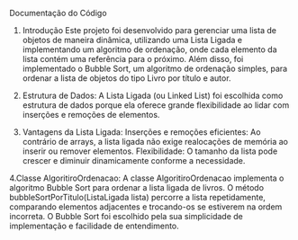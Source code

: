 Documentação do Código

1. Introdução
Este projeto foi desenvolvido para gerenciar uma lista de objetos de maneira dinâmica, utilizando uma Lista Ligada e implementando um algoritmo de ordenação, onde cada elemento da lista contém uma referência para o próximo.
Além disso, foi implementado o Bubble Sort, um algoritmo de ordenação simples, para ordenar a lista de objetos do tipo Livro por título e autor.

2. Estrutura de Dados:
A Lista Ligada (ou Linked List) foi escolhida como estrutura de dados porque ela oferece grande flexibilidade ao lidar com inserções e remoções de elementos.

3. Vantagens da Lista Ligada:
Inserções e remoções eficientes: Ao contrário de arrays, a lista ligada não exige realocações de memória ao inserir ou remover elementos.
Flexibilidade: O tamanho da lista pode crescer e diminuir dinamicamente conforme a necessidade.

4.Classe AlgoritiroOrdenacao: 
A classe AlgoritiroOrdenacao implementa o algoritmo Bubble Sort para ordenar a lista ligada de livros. O método bubbleSortPorTitulo(ListaLigada<Livro> lista) percorre a lista repetidamente, 
comparando elementos adjacentes e trocando-os se estiverem na ordem incorreta. O Bubble Sort foi escolhido pela sua simplicidade de implementação e facilidade de entendimento.
